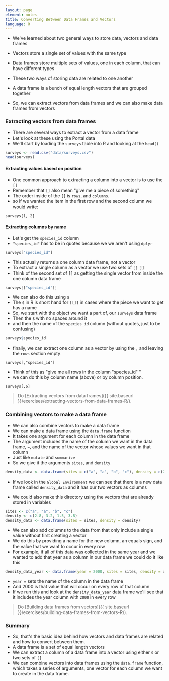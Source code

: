 ```yaml
---
layout: page
element: notes
title: Converting Between Data Frames and Vectors
language: R
---
```


* We've learned about two general ways to store data, vectors and data frames
* Vectors store a single set of values with the same type
* Data frames store multiple sets of values, one in each column, that can have different types

* These two ways of storing data are related to one another
* A data frame is a bunch of equal length vectors that are grouped together
* So, we can extract vectors from data frames and we can also make data frames from vectors

### Extracting vectors from data frames

* There are several ways to extract a vector from a data frame
* Let's look at these using the Portal data
* We'll start by loading the `surveys` table into R and looking at the `head()`  

```r
surveys <- read.csv("data/surveys.csv")
head(surveys)
```

#### Extracting values based on position  

* One common approach to extracting a column into a vector is to use the `[]`
* Remember that `[]` also mean "give me a piece of something"  
* The order inside of the `[]` is `rows`, and `columns`.   
* so if we wanted the item in the first row and the second column we would write:  

```
surveys[1, 2]
```

#### Extracting columns by name  

* Let's get the `species_id` column
* `"species_id"` has to be in quotes because we we aren't using `dplyr`

```r
surveys["species_id"]
```

* This actually returns a one column data frame, not a vector
* To extract a single column as a vector we use two sets of `[[ ]]`
* Think of the second set of `[]` as getting the single vector from inside the one column data frame

```r
surveys[["species_id"]]
```

* We can also do this using `$`
* The `$` in R is short hand for `[[]]` in cases where the piece we want to get has a name
* So, we start with the object we want a part of, our `surveys` data frame
* Then the `$` with no spaces around it
* and then the name of the `species_id` column (without quotes, just to be confusing)

```r
surveys$species_id
```

* finally, we can extract one column as a vector by using the `,` and leaving the `rows` section empty  

```
surveys[,"species_id"]
```

* Think of this as "give me all rows in the column "species_id" "  
* we can do this by column name (above) or by column position.  

```
surveys[,6]
```

> Do [Extracting vectors from data frames]({{ site.baseurl }}/exercises/extracting-vectors-from-data-frames-R/).

### Combining vectors to make a data frame

* We can also combine vectors to make a data frame
* We can make a data frame using the `data.frame` function
* It takes one argument for each column in the data frame
* The argument includes the name of the column we want in the data frame, `=`, and the name of the vector whose values we want in that column
* Just like `mutate` and `summarize`
* So we give it the arguments `sites`, and `density`

 ```r
density_data <- data.frame(sites = c("a", "a", "b", "c"), density = c(2.8, 3.2, 1.5, 3.8))
```

* If we look in the `Global Environment` we can see that there is a new data frame called `density_data` and it has our two vectors as columns

* We could also make this directory using the vectors that are already stored in variables

```r
sites <- c("a", "a", "b", "c")
density <- c(2.8, 3.2, 1.5, 3.8)
density_data <- data.frame(sites = sites, density = density)
```

* We can also add columns to the data from that only include a single value without first creating a vector
* We do this by providing a name for the new column, an equals sign, and the value that we want to occur in every row
* For example, if all of this data was collected in the same year and we wanted to add that year as a column in our data frame we could do it like this

```r
density_data_year <- data.frame(year = 2000, sites = sites, density = density)
```

* `year =` sets the name of the column in the data frame
* And 2000 is that value that will occur on every row of that column
* If we run this and look at the `density_data_year` data frame we'll see that it includes the year column with `2000` in every row

> Do [Building data frames from vectors]({{ site.baseurl }}/exercises/building-data-frames-from-vectors-R/).

### Summary

* So, that's the basic idea behind how vectors and data frames are related and how to convert between them.
* A data frame is a set of equal length vectors
* We can extract a column of a data frame into a vector using either `$` or two sets of `[]`
* We can combine vectors into data frames using the `data.frame` function, which takes a series of arguments, one vector for each column we want to create in the data frame.